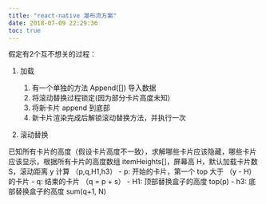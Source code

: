 ```yaml
---
title: "react-native 瀑布流方案"
date: 2018-07-09 22:29:36
toc: true
---
```



假定有2个互不想关的过程：

1. 加载
    1. 有一个单独的方法 Append([]) 导入数据
    2. 将滚动替换过程锁定(因为部分卡片高度未知)
    3. 将新卡片 append 到底部
    4. 新卡片渲染完成后解锁滚动替换方法，并执行一次
    
2. 滚动替换

已知所有卡片的高度（假设卡片高度不一致），求解哪些卡片应该隐藏，哪些卡片应该显示，根据所有卡片的高度数组 itemHeights[]，屏幕高 H，默认加载卡片数 S，滚动距离 y 计算 （p,q,H1,h3）
    - p: 开始的卡片，第一个 top 大于 （y - H）的卡片
    - q: 结束的卡片 （q = p + s）
    - H1: 顶部替换盒子的高度 top(p)
    - h3: 底部替换盒子的高度 sum(q+1, N)